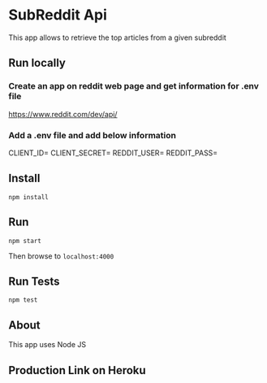 # SubReddit Api
This app allows to retrieve the top articles from a given subreddit


## Run locally

### Create an app on reddit web page and get information for .env file

https://www.reddit.com/dev/api/

### Add a .env file and add below information

CLIENT_ID=
CLIENT_SECRET=
REDDIT_USER=
REDDIT_PASS=

## Install
```
npm install
```

## Run

```
npm start
```

Then browse to `localhost:4000`


## Run Tests

```
npm test
```

## About

This app uses Node JS

## Production Link on Heroku

